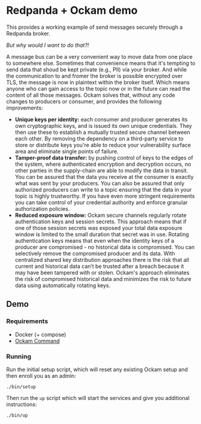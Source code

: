 # Redpanda + Ockam demo

This provides a working example of send messages securely through a Redpanda 
broker.

_But why would I want to do that?!_

A message bus can be a very convenient way to move data from one place to 
somewhere else. Sometimes that convenience means that it's tempting to send 
data that shoud be kept private (e.g., PII) via your broker. And while the 
communication to and fromer the broker is possible encrypted over TLS, the 
message is now in plaintext within the broker itself. Which means anyone who
can gain access to the topic now or in the future can read the content of
all those messages. Ockam solves that, without any code changes to producers or 
consumer, and provides the following improvements:

* **Unique keys per identity:** each consumer and producer generates its own 
cryptographic keys, and is issued its own unique credentials. They then use 
these to establish a mutually trusted secure channel between each other. By 
removing the dependency on a third-party service to store or distribute keys 
you're able to reduce your vulnerability surface area and eliminate single 
points of failure.
* **Tamper-proof data transfer:** by pushing control of keys to the edges of the 
system, where authenticated encryption and decryption occurs, no other parties 
in the supply-chain are able to modify the data in transit. You can be assured 
that the data you receive at the consumer is exactly what was sent by your 
producers. You can also be assured that only authorized producers can write to a 
topic ensuring that the data in your topic is highly trustworthy. If you have 
even more stringent requirements you can take control of your credential 
authority and enforce granular authorization policies.
* **Reduced exposure window:** Ockam secure channels regularly rotate 
authentication keys and session secrets. This approach means that if one of 
those session secrets was exposed your total data exposure window is limited to 
the small duration that secret was in use. Rotating authentication keys means 
that even when the identity keys of a producer are compromised - no historical 
data is compromised. You can selectively remove the compromised producer and its 
data. With centralized shared key distribution approaches there is the risk that 
all current and historical data can’t be trusted after a breach because it may 
have been tampered with or stolen. Ockam's approach eliminates the risk of 
compromised historical data and minimizes the risk to future data using 
automatically rotating keys.

## Demo

### Requirements

* Docker (+ compose)
* [Ockam Command](https://docs.ockam.io/#install)

### Running

Run the initial setup script, which will reset any existing Ockam setup and then
enroll you as an admin:

```console
./bin/setup
```

Then run the `up` script which will start the services and give you additional
instructions:

```console
./bin/up
```
